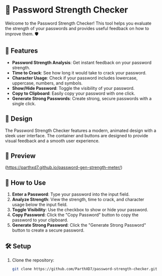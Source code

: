 # 🔐 Password Strength Checker

Welcome to the Password Strength Checker! This tool helps you evaluate the strength of your passwords and provides useful feedback on how to improve them. 🛡️

## 🚀 Features

- **Password Strength Analysis**: Get instant feedback on your password strength.
- **Time to Crack**: See how long it would take to crack your password.
- **Character Usage**: Check if your password includes lowercase, uppercase, numbers, and symbols.
- **Show/Hide Password**: Toggle the visibility of your password.
- **Copy to Clipboard**: Easily copy your password with one click.
- **Generate Strong Passwords**: Create strong, secure passwords with a single click.

## 🎨 Design

The Password Strength Checker features a modern, animated design with a sleek user interface. The container and buttons are designed to provide visual feedback and a smooth user experience.

## 📸 Preview

(https://parthxd7.github.io/password-gen-strength-meter/)

## 📖 How to Use

1. **Enter a Password**: Type your password into the input field.
2. **Analyze Strength**: View the strength, time to crack, and character usage below the input field.
3. **Toggle Visibility**: Use the checkbox to show or hide your password.
4. **Copy Password**: Click the "Copy Password" button to copy the password to your clipboard.
5. **Generate Strong Password**: Click the "Generate Strong Password" button to create a secure password.

## 🛠️ Setup

1. Clone the repository:
   ```bash
   git clone https://github.com/ParthXD7/password-strength-checker.git
